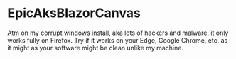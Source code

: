 # EpicAksBlazorCanvas
 
Atm on my corrupt windows install, aka lots of hackers and malware, it only works fully on Firefox.
Try if it works on your Edge, Google Chrome, etc. as it might as your software might be clean unlike my machine.
